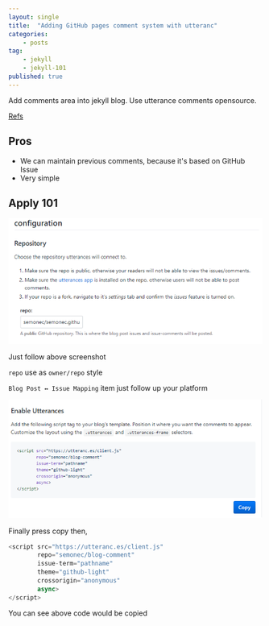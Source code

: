 ```yaml
---
layout: single
title:  "Adding GitHub pages comment system with utteranc"
categories: 
    - posts
tag:
    - jekyll
    - jekyll-101
published: true
---
```

Add comments area into jekyll blog.
Use utterance comments opensource.
 
[Refs](https://utteranc.es/)

## Pros ##

- We can maintain previous comments, because it's based on GitHub Issue
- Very simple


## Apply 101 ##

![Configuraion](/assets/2019-11-04-Adding-github-pages-comment-system-with-utteranc/configuration.png)

Just follow above screenshot

`repo` use as `owner/repo` style

`Blog Post ↔️ Issue Mapping` item just follow up your platform

![Enable](/assets/2019-11-04-Adding-github-pages-comment-system-with-utteranc/enable.png)

Finally press copy then,

```javascript
<script src="https://utteranc.es/client.js"
        repo="semonec/blog-comment"
        issue-term="pathname"
        theme="github-light"
        crossorigin="anonymous"
        async>
</script>
```

You can see above code would be copied

